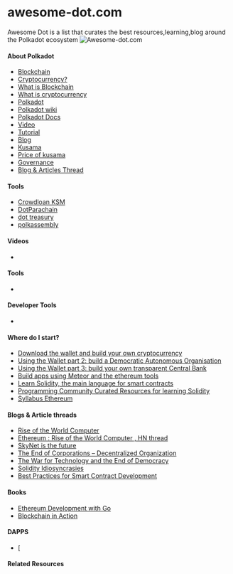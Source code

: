 # awesome-dot.com 
Awesome Dot is a list that curates the best resources,learning,blog around the Polkadot ecosystem
![Awesome-dot.com](https://polkadot.network/content/images/2020/06/Polkadot_OG.png)

#### About Polkadot 

- [Blockchain](https://github.com/yjjnls/awesome-blockchain/)
- [Cryptocurrency? ](https://www.youtube.com/watch?v=j23HnORQXvs)
- [What is Blockchain](https://www.youtube.com/watch?v=SSo_EIwHSd4)
- [What is cryptocurrency]()
- [Polkadot](https://www.youtube.com/watch?v=_-k0xkooSlA/)
- [Polkadot wiki](https://wiki.polkadot.network/)
- [Polkadot Docs](https://twitter.com/ethereumproject)
- [Video](https://www.facebook.com/ethereumproject)
- [Tutorial](https://forum.ethereum.org/)
- [Blog](https://github.com/ethereum)
- [Kusama](https://ethereum.gitbooks.io/frontier-guide/content/)
- [Price of kusama](http://www.meetup.com/topics/ethereum/)
- [Governance](https://forum.ethereum.org/discussion/1495/chat-with-the-ethereum-community-on-skype-irc-and-gitter)
- [Blog & Articles Thread](https://ethstats.net/)




#### Tools

- [Crowdloan KSM](https://blockmodo.com/quotes/ETH)
- [DotParachain](https://coinmarketcap.com/currencies/ethereum/)
- [dot treasury](https://github.com/Blockmodo/coin_registry/blob/master/coins/ETH.registry.json)
- [polkassembly](https://coinsamba.com/pt/bestprice/ETH-USD)

#### Videos

- 


#### Tools
- 

#### Developer Tools
- 
#### Where do I start?
- [Download the wallet and build your own cryptocurrency](https://blog.ethereum.org/2015/12/03/how-to-build-your-own-cryptocurrency/)
- [Using the Wallet part 2: build a Democratic Autonomous Organisation](https://blog.ethereum.org/2015/12/04/ethereum-in-practice-part-2-how-to-build-a-better-democracy-in-under-a-100-lines-of-code/)
- [Using the Wallet part 3: build your own transparent Central Bank](https://blog.ethereum.org/2015/12/07/ethereum-in-practice-part-3-how-to-build-your-own-transparent-bank-on-the-blockchain/)
- [Build apps using Meteor and the ethereum tools](https://github.com/ethereum/wiki/wiki/Dapp-using-Meteor)
- [Learn Solidity, the main language for smart contracts](https://solidity.readthedocs.org/en/latest/)
- [Programming Community Curated Resources for learning Solidity](https://hackr.io/tutorials/learn-solidity)
- [Syllabus Ethereum](https://novicedock.com/learn/cryptocurrency/ethereum)

#### Blogs & Article threads
- [Rise of the World Computer](http://www.svds.com/ethereum-the-rise-of-the-world-computer/#.Vs3MJboMMl0.facebook)
- [Ethereum : Rise of the World Computer , HN thread](https://news.ycombinator.com/item?id=11181149)
- [SkyNet is the future](http://theshapeofthings.org/2016/01/18/skynetisthefuture/)
- [The End of Corporations – Decentralized Organization ](http://theshapeofthings.org/2016/01/18/field-interview-wmatan-field-ethereum-devcon-1/)
- [The War for Technology and the End of Democracy](http://theshapeofthings.org/2016/02/01/war-technology-and-the-end-of-democracy/)
- [Solidity Idiosyncrasies](https://github.com/miguelmota/solidity-idiosyncrasies)
- [Best Practices for Smart Contract Development](https://yos.io/2019/11/10/smart-contract-development-best-practices/)

#### Books
- [Ethereum Development with Go](https://goethereumbook.org/)
- [Blockchain in Action](https://www.manning.com/books/blockchain-in-action)

#### DAPPS
- [


#### Related Resources

